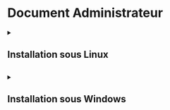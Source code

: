 <h1>Document Administrateur</h1>

<details>
    <summary><h2>Installation sous Linux<h2></summary>
    <br>

  + <details>
    <summary><h4>Prérequis techniques</h4></summary>

    **Serveur Debian 12 (en CLI sans GUI) :**
      * Nom : **SRVLX01**
      * Compte : **root**
      * Mot de passe : **Azerty1**
      * Adresse IP fixe : **172.16.10.10/24**
    <br>

    **Client Ubuntu 22.04/24.04 LTS :**
      * Nom : **SRVLX01**
      * Compte : **root**
      * Mot de passe : **Azerty1**
      * Adresse IP fixe : **172.16.10.10/24**
    <br>

    Notre projet s'est fait sur des machines virtuelles avec l'hyperviseur Proxmox.<br>
    Chacune de ces machines a leurs propres configuration qui sera détaillé dans les chapitres suivants.
    </details>

  + <details>
    <summary><h4>Etapes d'installation et de configuration de la machine SRVLX01.</h4></summary>
    <br>

    + <details>
      <summary><h5>Configuration systèmes</h5></summary>
      <br>

      Cette machine aura les spécificités suivantes :
        * CPU : 2 cœur
        * RAM : Minimum - 512 Mo / Maximum - 2048 Mo
        * Stockage : HDD de 32 Go
     </details>

    + <details>
      <summary><h5>Configuration réseaux</h5></summary>
      <br>

      Cette machine aura les spécificités suivantes :
        * Carte réseau 1 : Connectés au NET pour recevoir les mises à jours systèmes.
          * Laisser le DHCP du proxmox lui donner son adresse IP.
        * Carte réseau 2 : Connectés au réseau interne pour pouvoir communiquer avec la machine cliente.

      Nous allons seulement configuré la carte réseau n°2<br>
      Pour cela, il faut aller modifier le fichier **/etc/netplan/*nomdufichier*.yaml** avec la commande suivante :
      ``` bash
      sudo nano /etc/netplan/nomdufichier.yaml
      ```
      A l'intérieur, il faudra le modifier comme suit :
      ``` bash
      # This file is generated from information provided by the datasource.  Changes
      # to it will not persist across an instance reboot.  To disable cloud-init's
      # network configuration capabilities, write a file
      # /etc/cloud/cloud.cfg.d/99-disable-network-config.cfg with the following:
      # network: {config: disabled}
      network:
          ethernets:
              ens18:
                  dhcp4: true
              ens19:
                  dhcp4: no
                  addresses:
                  - 172.16.10.10/24
          version: 2
      ```
      Puis l'enregistrer et faire la commande suivante pour appliquer la nouvelle configuration :
      ``` bash
      sudo netplan apply
      ```
      Pour vérifier si cela a fonctionner, faites la commande :
      ``` bash
      ip a
      ```
      Cela devrait vous donner :
      ``` bash
      1: lo: <LOOPBACK,UP,LOWER_UP> mtu 65536 qdisc noqueue state UNKNOWN group default qlen 1000
        link/loopback 00:00:00:00:00:00 brd 00:00:00:00:00:00
        inet 127.0.0.1/8 scope host lo
        valid_lft forever preferred_lft forever
        inet6 ::1/128 scope host noprefixroute
        valid_lft forever preferred_lft forever
      2: ens18: <BROADCAST,MULTICAST,UP,LOWER_UP> mtu 1500 qdisc fq_codel state UP group default qlen 1000
        link/ether bc:24:11:0b:e9:0c brd ff:ff:ff:ff:ff:ff
        altname enp0s18
        inet 10.3.0.10/24 metric 100 brd 10.3.0.255 scope global dynamic ens18
        valid_lft 5613sec preferred_lft 5613sec
        inet6 fe80::be24:11ff:fe0b:e90c/64 scope link
        valid_lft forever preferred_lft forever
      3: ens19: <BROADCAST,MULTICAST,UP,LOWER_UP> mtu 1500 qdisc fq_codel state UP group default qlen 1000
        link/ether bc:24:11:23:d2:94 brd ff:ff:ff:ff:ff:ff
        altname enp0s19
        inet 172.16.10.10/24 brd 172.16.10.255 scope global ens19
        valid_lft forever preferred_lft forever
        inet6 fe80::be24:11ff:fe23:d294/64 scope link
        valid_lft forever preferred_lft forever
      ```
      </details>

  </details>

</details>

<details>
    <summary><h2>Installation sous Windows<h2></summary>
    <br>
  + <details>
    <summary><h4>Prérequis techniques<h4></summary>
    <br>

    **Serveur Windows Server 2022 (avec GUI):**
    Nom : **SRVWIN01**
    Compte : **Administrator** (dans le groupe des admins locaux)
    Mot de passe : **Azerty1***
    Adresse IP fixe : **172.16.10.5/24**

    **Client Windows 10 :**
    Nom : **CLIWIN01**
    Compte utilisateur : **wilder** (dans le groupe des admins locaux)
    Mot de passe : **Azerty1***
    Adresse IP fixe : **172.16.10.20/24**

    </details>

  + <details>
    <summary><h4>Etapes d'installation et de configuration<h4></summary>
    <br>

    #### Instruction étape par étape :

    Le script va s'exécuter sur le PC WINDOWS SERVER 2022 et agir sur le PC distant WINDOWS 11 client.
    Il va donc falloir configurer :
    **1- Le PC Windows Serveur**
    **2- Le PC Windows Client**

    **Configuration et installations des deux interfaces Windows**

    Toutes les opératieons décrites ci-après se trouvent dans le script co_ssh.ps1 etr sont donc automatisées.
    Pour commencer, il faut ouvrir Powershell en tant qu'administrateur
    Installer Open ssh sur le serveur avec la commande :

        Add-WindowsCapability -Online -Name OpenSSH.Server~~~~0.0.1.0


    Après ça il faut démarrer le service ssh :

        Start-Service sshd

    Ensuite, on le configure pour qu'il démarre automatiquement :

        Set-Service -Name -StartupType "Automatic"

    Le démarrage du service SSH a généré le fichier de configuration C:\ProgramData\ssh\sshd_config .
    Nous allons le modifier avec le bloc notes Windows :

        notepad C:\ProgramData\ssh\sshd_config

    Une fois le fichier ouvert, nous allons modifier la configuration du serveur SSH en autorisant la connexion par mot de passe. Pour ce faire il faut retirer le caractère # situé devant cette ligne :

    <P ALIGN="center"><IMG src="https://github.com/WildCodeSchool/TSSR-BDX-0924-P2-G2/tree/main/Images/notepad1.png" width=600></P>

    Nous devons ajouter la prise en charge de PowerShell en l'intégrant en tant que sous-système, sinon il n'y a que quelques commandes qui vont fonctionner (non PowerShell). Vous devez ajouter cette nouvelle ligne à la suite de ces deux lignes :

        Subsystem powershell c:/progra~1/powershell/7/pwsh.exe -sshs -NoLogo

    <P ALIGN="center"><IMG src="https://github.com/WildCodeSchool/TSSR-BDX-0924-P2-G2/tree/main/Images/notepad2.png" width=600></P>

    </details>



  + <details>
    <summary><h4>F.A.Q.<h4></summary>

    #### Solutions aux problèmes et communs liés à l'installation et à la configuration.


    </details>
</details>
